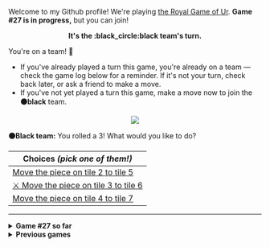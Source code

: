 Welcome to my Github profile! We're playing [the Royal Game of Ur](https://en.wikipedia.org/wiki/Royal_Game_of_Ur). **Game #27 is in progress,** but you can join!

<p align="center">
  <b>It's the :black_circle:black team's turn.</b>
</p>

You're on a team! :wave:

* If you've already played a turn this game, you're already on a team &mdash; check the game log below for a reminder. If it's not your turn, check back later, or ask a friend to make a move.
* If you've not yet played a turn this game, make a move now to join the **:black_circle:black** team.

<p align="center">
  <img src="https://raw.githubusercontent.com/rossjrw/rossjrw/play/games/current/board.4087.svg">
</p>

**:black_circle:Black team:** You rolled a 3!
What would you like to do?

| Choices *(pick one of them!)* |
| --- |
  | [    Move the piece on tile 2 to tile 5](https://github.com/rossjrw/rossjrw/issues/new?title=ur-move-3%402-0&body=Press+Submit%21+You+don%27t+need+to+edit+this+text+or+do+anything+else.%0D%0A%0D%0ABe+aware+that+your+move+can+take+a+minute+or+two+to+process.) |
  | [ :crossed_swords:   Move the piece on tile 3 to tile 6](https://github.com/rossjrw/rossjrw/issues/new?title=ur-move-3%403-0&body=Press+Submit%21+You+don%27t+need+to+edit+this+text+or+do+anything+else.%0D%0A%0D%0ABe+aware+that+your+move+can+take+a+minute+or+two+to+process.) |
  | [    Move the piece on tile 4 to tile 7](https://github.com/rossjrw/rossjrw/issues/new?title=ur-move-3%404-0&body=Press+Submit%21+You+don%27t+need+to+edit+this+text+or+do+anything+else.%0D%0A%0D%0ABe+aware+that+your+move+can+take+a+minute+or+two+to+process.) |

-----

<details>
<summary><b>Game #27 so far</b></summary>

## Who's on each team?

<table>
    <thead>
      <tr><th colspan=2>Players in this game</th></tr>
    </thead>
    <tbody>
      <tr>
        <td align="right"><b>Black team</b> :black_circle:</td>
        <td>:white_circle: <b> White team</b></td>
      </tr>
      <tr align="center">
        <td><b><img src="https://github.com/LucasFASouza.png?size=16" alt="" width="16"> <a href="https://github.com/LucasFASouza">LucasFASouza</a></b> (5)<br><b><img src="https://github.com/Hans5958.png?size=16" alt="" width="16"> <a href="https://github.com/Hans5958">Hans5958</a></b> (1)<br><b><img src="https://github.com/sakshamverma1222k.png?size=16" alt="" width="16"> <a href="https://github.com/sakshamverma1222k">sakshamverma1222k</a></b> (1)<br><b><img src="https://github.com/Arc-huangjingtong.png?size=16" alt="" width="16"> <a href="https://github.com/Arc-huangjingtong">Arc-huangjingtong</a></b> (1)<br><b><img src="https://github.com/saiff-19.png?size=16" alt="" width="16"> <a href="https://github.com/saiff-19">saiff-19</a></b> (1)<br><b><img src="https://github.com/AkshayCodeLab.png?size=16" alt="" width="16"> <a href="https://github.com/AkshayCodeLab">AkshayCodeLab</a></b> (1)<br><b><img src="https://github.com/henri1911.png?size=16" alt="" width="16"> <a href="https://github.com/henri1911">henri1911</a></b> (1)<br><b><img src="https://github.com/rlarson20.png?size=16" alt="" width="16"> <a href="https://github.com/rlarson20">rlarson20</a></b> (1)<br><b><img src="https://github.com/rossjrw.png?size=16" alt="" width="16"> <a href="https://github.com/rossjrw">rossjrw</a></b> (1)<br><b><img src="https://github.com/tb148.png?size=16" alt="" width="16"> <a href="https://github.com/tb148">tb148</a></b> (1)<br><b><img src="https://github.com/ahujaesh.png?size=16" alt="" width="16"> <a href="https://github.com/ahujaesh">ahujaesh</a></b> (1)<br><b><img src="https://github.com/gorghs.png?size=16" alt="" width="16"> <a href="https://github.com/gorghs">gorghs</a></b> (1)<br><b><img src="https://github.com/Coding4Hours.png?size=16" alt="" width="16"> <a href="https://github.com/Coding4Hours">Coding4Hours</a></b> (1)<br><b><img src="https://github.com/anubhavxdev.png?size=16" alt="" width="16"> <a href="https://github.com/anubhavxdev">anubhavxdev</a></b> (1)<br><b><img src="https://github.com/julesclaeys.png?size=16" alt="" width="16"> <a href="https://github.com/julesclaeys">julesclaeys</a></b> (1)<br><b><img src="https://github.com/IoannTerrible.png?size=16" alt="" width="16"> <a href="https://github.com/IoannTerrible">IoannTerrible</a></b> (1)<br><b><img src="https://github.com/lindelwa122.png?size=16" alt="" width="16"> <a href="https://github.com/lindelwa122">lindelwa122</a></b> (1)<br><b><img src="https://github.com/SDavilaAg.png?size=16" alt="" width="16"> <a href="https://github.com/SDavilaAg">SDavilaAg</a></b> (1)<br><b><img src="https://github.com/tobias-wilfert.png?size=16" alt="" width="16"> <a href="https://github.com/tobias-wilfert">tobias-wilfert</a></b> (1)</td>
        <td><b><img src="https://github.com/Casper-Guo.png?size=16" alt="" width="16"> <a href="https://github.com/Casper-Guo">Casper-Guo</a></b> (15)<br><b><img src="https://github.com/Guss4241.png?size=16" alt="" width="16"> <a href="https://github.com/Guss4241">Guss4241</a></b> (1)<br><b><img src="https://github.com/vkhypado-dev.png?size=16" alt="" width="16"> <a href="https://github.com/vkhypado-dev">vkhypado-dev</a></b> (1)<br><b><img src="https://github.com/ZidanAlfianMubarok.png?size=16" alt="" width="16"> <a href="https://github.com/ZidanAlfianMubarok">ZidanAlfianMubarok</a></b> (1)<br><b><img src="https://github.com/Nick-Mur.png?size=16" alt="" width="16"> <a href="https://github.com/Nick-Mur">Nick-Mur</a></b> (1)<br><b><img src="https://github.com/SoleBridge.png?size=16" alt="" width="16"> <a href="https://github.com/SoleBridge">SoleBridge</a></b> (1)<br><b><img src="https://github.com/Abdullah-Maqbool1.png?size=16" alt="" width="16"> <a href="https://github.com/Abdullah-Maqbool1">Abdullah-Maqbool1</a></b> (1)<br><b><img src="https://github.com/MatissesProjects.png?size=16" alt="" width="16"> <a href="https://github.com/MatissesProjects">MatissesProjects</a></b> (1)<br><b><img src="https://github.com/AdityaSreevatsaK.png?size=16" alt="" width="16"> <a href="https://github.com/AdityaSreevatsaK">AdityaSreevatsaK</a></b> (1)<br><b><img src="https://github.com/KhanMaytok.png?size=16" alt="" width="16"> <a href="https://github.com/KhanMaytok">KhanMaytok</a></b> (1)<br><b><img src="https://github.com/alihadi202.png?size=16" alt="" width="16"> <a href="https://github.com/alihadi202">alihadi202</a></b> (1)</td>
      </tr>
    </tbody>
  </table>

## What's happened so far?

Moves played in this game, most recent first:

| Time | Turn | Event | Issue | Board |
| :---: | :---: | :--- | :---: | :---: |
| 27th Aug 2025 02:04 | **50** | :white_circle: <img src="https://github.com/alihadi202.png?size=16" alt="" width="16"> **[alihadi202](https://github.com/alihadi202)** moved a white piece onto the board to position 2    | [#4087](https://github.com/rossjrw/rossjrw/issues/4087) |  |
| 20th Aug 2025 12:41 | **49** | :black_circle: <img src="https://github.com/tobias-wilfert.png?size=16" alt="" width="16"> **[tobias-wilfert](https://github.com/tobias-wilfert)** moved a black piece onto the board to position 3    | [#4086](https://github.com/rossjrw/rossjrw/issues/4086) | [link](https://raw.githubusercontent.com/rossjrw/rossjrw/32b9f34e6eefbbdae7892f3e328b9a35f114eaf6/games/current/board.4086.svg) |
| 14th Aug 2025 19:27 | **48** | :white_circle: <img src="https://github.com/KhanMaytok.png?size=16" alt="" width="16"> **[KhanMaytok](https://github.com/KhanMaytok)** moved a white piece from position 10 to position 12    | [#4085](https://github.com/rossjrw/rossjrw/issues/4085) | [link](https://raw.githubusercontent.com/rossjrw/rossjrw/52a8b5eb95b9a6612191474306c2f77158863723/games/current/board.4085.svg) |
| 29th Jul 2025 22:53 | **47** | :black_circle: <img src="https://github.com/SDavilaAg.png?size=16" alt="" width="16"> **[SDavilaAg](https://github.com/SDavilaAg)** moved a black piece onto the board to position 2    | [#4084](https://github.com/rossjrw/rossjrw/issues/4084) | [link](https://raw.githubusercontent.com/rossjrw/rossjrw/c18f1eaad3fa3c7ee2526b042988e3dedf2b1afd/games/current/board.4084.svg) |
| 23rd Jul 2025 17:40 | **46** | :white_circle: <img src="https://github.com/AdityaSreevatsaK.png?size=16" alt="" width="16"> **[AdityaSreevatsaK](https://github.com/AdityaSreevatsaK)** moved a white piece from position 4 to position 6 — captured a black piece :crossed_swords:   | [#4083](https://github.com/rossjrw/rossjrw/issues/4083) | [link](https://raw.githubusercontent.com/rossjrw/rossjrw/81d85bf0353135f79915f81a21df551e4c82d0ce/games/current/board.4083.svg) |
| 12th Jul 2025 14:01 | **45** | :black_circle: <img src="https://github.com/lindelwa122.png?size=16" alt="" width="16"> **[lindelwa122](https://github.com/lindelwa122)** moved a black piece from position 5 to position 6 — captured a white piece :crossed_swords:   | [#4082](https://github.com/rossjrw/rossjrw/issues/4082) | [link](https://raw.githubusercontent.com/rossjrw/rossjrw/d0534da4b17712afb972e1cd1e3cbc71f5f0ecc8/games/current/board.4082.svg) |
| 11th Jul 2025 15:58 | **44** | :white_circle: <img src="https://github.com/Casper-Guo.png?size=16" alt="" width="16"> **[Casper-Guo](https://github.com/Casper-Guo)** moved a white piece from position 9 to position 10    | [#4081](https://github.com/rossjrw/rossjrw/issues/4081) | [link](https://raw.githubusercontent.com/rossjrw/rossjrw/f95733bafd25f1ddf5c29be7d92125548f05421d/games/current/board.4081.svg) |
| 11th Jul 2025 15:48 | **43** | :white_circle: <img src="https://github.com/Casper-Guo.png?size=16" alt="" width="16"> **[Casper-Guo](https://github.com/Casper-Guo)** moved a white piece from position 2 to position 4  — claimed a rosette :rosette:  | [#4080](https://github.com/rossjrw/rossjrw/issues/4080) | [link](https://raw.githubusercontent.com/rossjrw/rossjrw/2b45b129e99e6f439af09caf90026a9fe466770d/games/current/board.4080.svg) |
| 11th Jul 2025 15:42 | **42** | :black_circle: <img src="https://github.com/IoannTerrible.png?size=16" alt="" width="16"> **[IoannTerrible](https://github.com/IoannTerrible)** moved a black piece onto the board to position 1    | [#4079](https://github.com/rossjrw/rossjrw/issues/4079) | [link](https://raw.githubusercontent.com/rossjrw/rossjrw/9f0e875cacf87458f04fb961f63ca7825fd0a612/games/current/board.4079.svg) |
| 8th Jul 2025 14:27 | **41** | :black_circle: <img src="https://github.com/julesclaeys.png?size=16" alt="" width="16"> **[julesclaeys](https://github.com/julesclaeys)** moved a black piece from position 3 to position 4  — claimed a rosette :rosette:  | [#4078](https://github.com/rossjrw/rossjrw/issues/4078) | [link](https://raw.githubusercontent.com/rossjrw/rossjrw/8ef61639c7b381b7d59b5a74720963096033be2d/games/current/board.4078.svg) |
| 1st Jul 2025 18:21 | **40** | :white_circle: <img src="https://github.com/Casper-Guo.png?size=16" alt="" width="16"> **[Casper-Guo](https://github.com/Casper-Guo)** moved a white piece onto the board to position 2    | [#4077](https://github.com/rossjrw/rossjrw/issues/4077) | [link](https://raw.githubusercontent.com/rossjrw/rossjrw/72b89a5f791959ccfd9c04a7780c56185efe6901/games/current/board.4077.svg) |
| 1st Jul 2025 17:28 | **39** | :black_circle: <img src="https://github.com/anubhavxdev.png?size=16" alt="" width="16"> **[anubhavxdev](https://github.com/anubhavxdev)** moved a black piece onto the board to position 3    | [#4075](https://github.com/rossjrw/rossjrw/issues/4075) | [link](https://raw.githubusercontent.com/rossjrw/rossjrw/c03ed1a9f69e591a1061744eca3a06bc76e81fe0/games/current/board.4075.svg) |
| 27th Jun 2025 18:42 | **38** | :white_circle: <img src="https://github.com/MatissesProjects.png?size=16" alt="" width="16"> **[MatissesProjects](https://github.com/MatissesProjects)** moved a white piece from position 3 to position 6 — captured a black piece :crossed_swords:   | [#4074](https://github.com/rossjrw/rossjrw/issues/4074) | [link](https://raw.githubusercontent.com/rossjrw/rossjrw/d3a42e256e56cf906300b86a603ff4715b80dbcf/games/current/board.4074.svg) |
| 19th Jun 2025 03:23 | **37** | :black_circle: <img src="https://github.com/Coding4Hours.png?size=16" alt="" width="16"> **[Coding4Hours](https://github.com/Coding4Hours)** moved a black piece from position 10 to position 13    | [#4073](https://github.com/rossjrw/rossjrw/issues/4073) | [link](https://raw.githubusercontent.com/rossjrw/rossjrw/9369d5e4eeb381c5f8f120d98bfa77a47a40c028/games/current/board.4073.svg) |
| 18th Jun 2025 20:49 | **36** | :white_circle: <img src="https://github.com/Casper-Guo.png?size=16" alt="" width="16"> **[Casper-Guo](https://github.com/Casper-Guo)** moved a white piece onto the board to position 3    | [#4072](https://github.com/rossjrw/rossjrw/issues/4072) | [link](https://raw.githubusercontent.com/rossjrw/rossjrw/aba7021e55c35efd71bcd0c1b516fc57edeea3dc/games/current/board.4072.svg) |
| 18th Jun 2025 16:38 | **35** | :black_circle: <img src="https://github.com/LucasFASouza.png?size=16" alt="" width="16"> **[LucasFASouza](https://github.com/LucasFASouza)** moved a black piece from position 4 to position 5 — captured a white piece :crossed_swords:   | [#4071](https://github.com/rossjrw/rossjrw/issues/4071) | [link](https://raw.githubusercontent.com/rossjrw/rossjrw/b4e0d034feeabc4b9062f2a6c0236a437f3f949d/games/current/board.4071.svg) |
| 14th Jun 2025 18:44 | **34** | :white_circle: <img src="https://github.com/Abdullah-Maqbool1.png?size=16" alt="" width="16"> **[Abdullah-Maqbool1](https://github.com/Abdullah-Maqbool1)** moved a white piece from position 4 to position 5    | [#4070](https://github.com/rossjrw/rossjrw/issues/4070) | [link](https://raw.githubusercontent.com/rossjrw/rossjrw/4a38e5bee57671d9bc6f50fbfe04d20c2b8ca080/games/current/board.4070.svg) |
| 14th Jun 2025 12:08 | **33** | :black_circle: <img src="https://github.com/gorghs.png?size=16" alt="" width="16"> **[gorghs](https://github.com/gorghs)** moved a black piece from position 2 to position 6    | [#4069](https://github.com/rossjrw/rossjrw/issues/4069) | [link](https://raw.githubusercontent.com/rossjrw/rossjrw/756fadcc378b8dc21020d8caa9c96ec92e9726df/games/current/board.4069.svg) |
| 4th Jun 2025 16:46 | **32** | :white_circle: <img src="https://github.com/Casper-Guo.png?size=16" alt="" width="16"> **[Casper-Guo](https://github.com/Casper-Guo)** moved a white piece from position 7 to position 9    | [#4068](https://github.com/rossjrw/rossjrw/issues/4068) | [link](https://raw.githubusercontent.com/rossjrw/rossjrw/82db33eea0263023aa47e305aa53f819bbde07e4/games/current/board.4068.svg) |
| 4th Jun 2025 01:56 | **31** | :black_circle: <img src="https://github.com/ahujaesh.png?size=16" alt="" width="16"> **[ahujaesh](https://github.com/ahujaesh)** moved a black piece from position 9 to position 10    | [#4067](https://github.com/rossjrw/rossjrw/issues/4067) | [link](https://raw.githubusercontent.com/rossjrw/rossjrw/98665305a06648e2477c5b0c44db98dddc71ebe3/games/current/board.4067.svg) |
| 31st May 2025 16:22 | **30** | :black_circle: <img src="https://github.com/tb148.png?size=16" alt="" width="16"> **[tb148](https://github.com/tb148)** moved a black piece from position 1 to position 4  — claimed a rosette :rosette:  | [#4066](https://github.com/rossjrw/rossjrw/issues/4066) | [link](https://raw.githubusercontent.com/rossjrw/rossjrw/5fb75c7183640e19dd272407e4ce7abf4ba73bc2/games/current/board.4066.svg) |
| 31st May 2025 00:26 | **29** | :white_circle: <img src="https://github.com/SoleBridge.png?size=16" alt="" width="16"> **[SoleBridge](https://github.com/SoleBridge)** moved a white piece from position 6 to position 7    | [#4065](https://github.com/rossjrw/rossjrw/issues/4065) | [link](https://raw.githubusercontent.com/rossjrw/rossjrw/6b09728fa047ccd45037b9bf3e997ce17ce517a9/games/current/board.4065.svg) |
| 27th May 2025 10:10 | **28** | :black_circle: <img src="https://github.com/rossjrw.png?size=16" alt="" width="16"> **[rossjrw](https://github.com/rossjrw)** moved a black piece onto the board to position 2    | [#4064](https://github.com/rossjrw/rossjrw/issues/4064) | [link](https://raw.githubusercontent.com/rossjrw/rossjrw/75d615a8e572545ac726bc2af22043f893772124/games/current/board.4064.svg) |
| 19th May 2025 19:16 | **27** | :white_circle: <img src="https://github.com/Nick-Mur.png?size=16" alt="" width="16"> **[Nick-Mur](https://github.com/Nick-Mur)** moved a white piece from position 2 to position 6    | [#4063](https://github.com/rossjrw/rossjrw/issues/4063) | [link](https://raw.githubusercontent.com/rossjrw/rossjrw/839b32e571fd6e3468c798d61a4c10bcefa16c6d/games/current/board.4063.svg) |
| 19th May 2025 12:10 | **26** | :black_circle: <img src="https://github.com/LucasFASouza.png?size=16" alt="" width="16"> **[LucasFASouza](https://github.com/LucasFASouza)** ascended a black piece from position 14 :rocket:    | [#4062](https://github.com/rossjrw/rossjrw/issues/4062) | [link](https://raw.githubusercontent.com/rossjrw/rossjrw/9f67a1a4459b2fd7d3b3705861e86817852f20a0/games/current/board.4062.svg) |
| 15th May 2025 21:18 | **25** | :white_circle: <img src="https://github.com/Casper-Guo.png?size=16" alt="" width="16"> **[Casper-Guo](https://github.com/Casper-Guo)** ascended a white piece from position 12 :rocket:    | [#4061](https://github.com/rossjrw/rossjrw/issues/4061) | [link](https://raw.githubusercontent.com/rossjrw/rossjrw/e3e28b0b3c630579f9d76390b7e76c8c2c3e721a/games/current/board.4061.svg) |
| 15th May 2025 21:17 | **24** | :white_circle: <img src="https://github.com/Casper-Guo.png?size=16" alt="" width="16"> **[Casper-Guo](https://github.com/Casper-Guo)** moved a white piece from position 1 to position 4  — claimed a rosette :rosette:  | [#4060](https://github.com/rossjrw/rossjrw/issues/4060) | [link](https://raw.githubusercontent.com/rossjrw/rossjrw/92deb7e919a875242b1ae1706e103930ab8c489c/games/current/board.4060.svg) |
| 15th May 2025 21:14 | **23** | :white_circle: <img src="https://github.com/Casper-Guo.png?size=16" alt="" width="16"> **[Casper-Guo](https://github.com/Casper-Guo)** moved a white piece from position 4 to position 8  — claimed a rosette :rosette:  | [#4059](https://github.com/rossjrw/rossjrw/issues/4059) | [link](https://raw.githubusercontent.com/rossjrw/rossjrw/f255a0a8ae6c658f4596075727ebb816b82432b3/games/current/board.4059.svg) |
| 15th May 2025 21:08 | **22** | :white_circle: <img src="https://github.com/Casper-Guo.png?size=16" alt="" width="16"> **[Casper-Guo](https://github.com/Casper-Guo)** moved a white piece onto the board to position 4  — claimed a rosette :rosette:  | [#4058](https://github.com/rossjrw/rossjrw/issues/4058) | [link](https://raw.githubusercontent.com/rossjrw/rossjrw/182148585badc83f6444ce7b48bc0eb1b57a9534/games/current/board.4058.svg) |
| 15th May 2025 20:50 | **21** | :black_circle: <img src="https://github.com/rlarson20.png?size=16" alt="" width="16"> **[rlarson20](https://github.com/rlarson20)** moved a black piece onto the board to position 1    | [#4057](https://github.com/rossjrw/rossjrw/issues/4057) | [link](https://raw.githubusercontent.com/rossjrw/rossjrw/15b806d1cdb4b4b8c069dcadc564c75dc6542127/games/current/board.4057.svg) |
| 15th May 2025 14:03 | **20** | :white_circle: <img src="https://github.com/Casper-Guo.png?size=16" alt="" width="16"> **[Casper-Guo](https://github.com/Casper-Guo)** moved a white piece from position 11 to position 12    | [#4056](https://github.com/rossjrw/rossjrw/issues/4056) | [link](https://raw.githubusercontent.com/rossjrw/rossjrw/f18575798a094572894050c8c8df50965cac2e5a/games/current/board.4056.svg) |
| 14th May 2025 20:21 | **19** | :black_circle: <img src="https://github.com/LucasFASouza.png?size=16" alt="" width="16"> **[LucasFASouza](https://github.com/LucasFASouza)** moved a black piece from position 6 to position 9    | [#4055](https://github.com/rossjrw/rossjrw/issues/4055) | [link](https://raw.githubusercontent.com/rossjrw/rossjrw/cd4281cfbbeb588e930974d83e5f6b8357721f46/games/current/board.4055.svg) |
| 13th May 2025 08:28 | **18** | :white_circle: <img src="https://github.com/ZidanAlfianMubarok.png?size=16" alt="" width="16"> **[ZidanAlfianMubarok](https://github.com/ZidanAlfianMubarok)** moved a white piece from position 8 to position 11    | [#4054](https://github.com/rossjrw/rossjrw/issues/4054) | [link](https://raw.githubusercontent.com/rossjrw/rossjrw/6f683bcf4d228cb12183b2f088747c1d0ead24ab/games/current/board.4054.svg) |
| 9th May 2025 18:11 | **17** | :black_circle: <img src="https://github.com/LucasFASouza.png?size=16" alt="" width="16"> **[LucasFASouza](https://github.com/LucasFASouza)** moved a black piece from position 4 to position 6    | [#4053](https://github.com/rossjrw/rossjrw/issues/4053) | [link](https://raw.githubusercontent.com/rossjrw/rossjrw/8fe9d35ad9e31d59808387d42fa4c96e60307efb/games/current/board.4053.svg) |
| 7th May 2025 14:27 | **16** | :black_circle: <img src="https://github.com/henri1911.png?size=16" alt="" width="16"> **[henri1911](https://github.com/henri1911)** moved a black piece from position 12 to position 14  — claimed a rosette :rosette:  | [#4052](https://github.com/rossjrw/rossjrw/issues/4052) | [link](https://raw.githubusercontent.com/rossjrw/rossjrw/699c5c2b21c13587cfbee194c8110b460c47c37a/games/current/board.4052.svg) |
| 6th May 2025 11:19 | **15** | :black_circle: <img src="https://github.com/AkshayCodeLab.png?size=16" alt="" width="16"> **[AkshayCodeLab](https://github.com/AkshayCodeLab)** moved a black piece from position 2 to position 4  — claimed a rosette :rosette:  | [#4051](https://github.com/rossjrw/rossjrw/issues/4051) | [link](https://raw.githubusercontent.com/rossjrw/rossjrw/089b2942e8371f4788094c79b076e137cb733186/games/current/board.4051.svg) |
| 3rd May 2025 22:06 | **14** | :white_circle: <img src="https://github.com/vkhypado-dev.png?size=16" alt="" width="16"> **[vkhypado-dev](https://github.com/vkhypado-dev)** moved a white piece onto the board to position 1    | [#4050](https://github.com/rossjrw/rossjrw/issues/4050) | [link](https://raw.githubusercontent.com/rossjrw/rossjrw/2521d0f811a46ec490467189dcc335f31ff7d302/games/current/board.4050.svg) |
| 30th Apr 2025 19:43 | **13** | :black_circle: <img src="https://github.com/LucasFASouza.png?size=16" alt="" width="16"> **[LucasFASouza](https://github.com/LucasFASouza)** moved a black piece from position 9 to position 12    | [#4049](https://github.com/rossjrw/rossjrw/issues/4049) | [link](https://raw.githubusercontent.com/rossjrw/rossjrw/5eb2a98dddf3995d892cb5d783f86c7795181bb3/games/current/board.4049.svg) |
| 26th Apr 2025 14:59 | **12** | :white_circle:  The white team rolled a 0 and their turn was automatically passed | [#4048](https://github.com/rossjrw/rossjrw/issues/4048) | [link](https://raw.githubusercontent.com/rossjrw/rossjrw/a46a6de25e7f2d80f3b905e5be8acfc1cbab3681/games/current/board.4048.svg) |
| 26th Apr 2025 14:59 | **11** | :black_circle: <img src="https://github.com/saiff-19.png?size=16" alt="" width="16"> **[saiff-19](https://github.com/saiff-19)** moved a black piece from position 5 to position 9    | [#4048](https://github.com/rossjrw/rossjrw/issues/4048) | [link](https://raw.githubusercontent.com/rossjrw/rossjrw/302d014989a45d193e44e34b240735c87b2666e6/games/current/board.4048.svg) |
| 19th Apr 2025 07:50 | **10** | :white_circle:  The white team rolled a 0 and their turn was automatically passed | [#4047](https://github.com/rossjrw/rossjrw/issues/4047) |  |
| 19th Apr 2025 07:50 | **9** | :black_circle: <img src="https://github.com/Arc-huangjingtong.png?size=16" alt="" width="16"> **[Arc-huangjingtong](https://github.com/Arc-huangjingtong)** moved a black piece from position 1 to position 5    | [#4047](https://github.com/rossjrw/rossjrw/issues/4047) | [link](https://raw.githubusercontent.com/rossjrw/rossjrw/957fe6355be7618ee7449d545b57ae8fa4055393/games/current/board.4047.svg) |
| 11th Apr 2025 12:18 | **8** | :white_circle: <img src="https://github.com/Guss4241.png?size=16" alt="" width="16"> **[Guss4241](https://github.com/Guss4241)** moved a white piece from position 1 to position 2    | [#4046](https://github.com/rossjrw/rossjrw/issues/4046) |  |
| 7th Apr 2025 11:03 | **7** | :black_circle: <img src="https://github.com/sakshamverma1222k.png?size=16" alt="" width="16"> **[sakshamverma1222k](https://github.com/sakshamverma1222k)** moved a black piece onto the board to position 1    | [#4045](https://github.com/rossjrw/rossjrw/issues/4045) | [link](https://raw.githubusercontent.com/rossjrw/rossjrw/ff808b7cc4c30c2d257bfce55c47936d3fc08316/games/current/board.4045.svg) |
| 7th Apr 2025 03:33 | **6** | :white_circle: <img src="https://github.com/Casper-Guo.png?size=16" alt="" width="16"> **[Casper-Guo](https://github.com/Casper-Guo)** moved a white piece onto the board to position 1    | [#4044](https://github.com/rossjrw/rossjrw/issues/4044) | [link](https://raw.githubusercontent.com/rossjrw/rossjrw/9f2db8bae30bc691a01fdaab4c4ea20544a58689/games/current/board.4044.svg) |
| 7th Apr 2025 03:32 | **5** | :white_circle: <img src="https://github.com/Casper-Guo.png?size=16" alt="" width="16"> **[Casper-Guo](https://github.com/Casper-Guo)** moved a white piece from position 5 to position 8  — claimed a rosette :rosette:  | [#4043](https://github.com/rossjrw/rossjrw/issues/4043) | [link](https://raw.githubusercontent.com/rossjrw/rossjrw/2cfeffbf2508c1d8921bc7b750f6cf9807a7d98a/games/current/board.4043.svg) |
| 4th Apr 2025 17:24 | **4** | :black_circle: <img src="https://github.com/Hans5958.png?size=16" alt="" width="16"> **[Hans5958](https://github.com/Hans5958)** moved a black piece onto the board to position 2    | [#4042](https://github.com/rossjrw/rossjrw/issues/4042) | [link](https://raw.githubusercontent.com/rossjrw/rossjrw/f00cc16f721de686c44db1417d958d8a18bf18c7/games/current/board.4042.svg) |
| 4th Apr 2025 16:04 | **3** | :white_circle: <img src="https://github.com/Casper-Guo.png?size=16" alt="" width="16"> **[Casper-Guo](https://github.com/Casper-Guo)** moved a white piece from position 4 to position 5    | [#4041](https://github.com/rossjrw/rossjrw/issues/4041) | [link](https://raw.githubusercontent.com/rossjrw/rossjrw/83a4b7895f7e6fd2c73c78974388ff746204fff1/games/current/board.4041.svg) |
| 4th Apr 2025 16:04 | **2** | :white_circle: <img src="https://github.com/Casper-Guo.png?size=16" alt="" width="16"> **[Casper-Guo](https://github.com/Casper-Guo)** moved a white piece onto the board to position 4  — claimed a rosette :rosette:  | [#4040](https://github.com/rossjrw/rossjrw/issues/4040) | [link](https://raw.githubusercontent.com/rossjrw/rossjrw/707bbe7208672e9a48eb82cf516e4df9c011ff87/games/current/board.4040.svg) |
| 4th Apr 2025 16:03 | **1** | :white_circle: <img src="https://github.com/Casper-Guo.png?size=16" alt="" width="16"> **[Casper-Guo](https://github.com/Casper-Guo)** started a new game | [#4039](https://github.com/rossjrw/rossjrw/issues/4039) | [link](https://raw.githubusercontent.com/rossjrw/rossjrw/a7a3a9f7136724bda3a756dc9e101a9c447c527c/games/current/board.4039.svg) |

</details>

<details>
<summary><b>Previous games</b></summary>

## Previous games

1. A game was started on 30th Jul 2020 by <img src="https://github.com/rossjrw.png?size=16" alt="" width="16"> **[rossjrw](https://github.com/rossjrw)** and ended on 4th Dec 2020. 
   * The :white_circle:white team won. 
   * 64 players played 166 moves across 4 months and 5 days. 
   * The :black_circle:black team captured 9 white pieces and claimed 12 rosettes. 
   * The :white_circle:white team captured 10 black pieces and claimed 18 rosettes. 
   * The MVP of the winning team was <img src="https://github.com/1ethanhansen.png?size=16" alt="" width="16"> **[1ethanhansen](https://github.com/1ethanhansen)**, who played 48 moves. 
   * The winning move was made by <img src="https://github.com/qbtl.png?size=16" alt="" width="16"> **[qbtl](https://github.com/qbtl)** ([#269](https://github.com/rossjrw/rossjrw/issues/269)).
1. A game was started on 4th Dec 2020 by <img src="https://github.com/1ethanhansen.png?size=16" alt="" width="16"> **[1ethanhansen](https://github.com/1ethanhansen)** and ended on 11th Jan 2021. 
   * The :black_circle:black team won. 
   * 27 players played 145 moves across 1 month and 1 week. 
   * The :black_circle:black team captured 7 white pieces and claimed 16 rosettes. 
   * The :white_circle:white team captured 6 black pieces and claimed 14 rosettes. 
   * The MVP of the winning team was <img src="https://github.com/shpatrickguo.png?size=16" alt="" width="16"> **[shpatrickguo](https://github.com/shpatrickguo)**, who played 26 moves. 
   * The winning move was made by <img src="https://github.com/shpatrickguo.png?size=16" alt="" width="16"> **[shpatrickguo](https://github.com/shpatrickguo)** ([#424](https://github.com/rossjrw/rossjrw/issues/424)).
1. A game was started on 11th Jan 2021 by <img src="https://github.com/BaptisteMartinet.png?size=16" alt="" width="16"> **[BaptisteMartinet](https://github.com/BaptisteMartinet)** and ended on 11th Feb 2021. 
   * The :white_circle:white team won. 
   * 17 players played 118 moves across 1 month and 12 hours. 
   * The :black_circle:black team captured 2 white pieces and claimed 11 rosettes. 
   * The :white_circle:white team captured 8 black pieces and claimed 14 rosettes. 
   * The MVP of the winning team was <img src="https://github.com/1ethanhansen.png?size=16" alt="" width="16"> **[1ethanhansen](https://github.com/1ethanhansen)**, who played 45 moves. 
   * The winning move was made by <img src="https://github.com/1ethanhansen.png?size=16" alt="" width="16"> **[1ethanhansen](https://github.com/1ethanhansen)** ([#535](https://github.com/rossjrw/rossjrw/issues/535)).
1. A game was started on 11th Feb 2021 by <img src="https://github.com/1ethanhansen.png?size=16" alt="" width="16"> **[1ethanhansen](https://github.com/1ethanhansen)** and ended on 5th Mar 2021. 
   * The :white_circle:white team won. 
   * 17 players played 175 moves across 3 weeks and 22 hours. 
   * The :black_circle:black team captured 12 white pieces and claimed 17 rosettes. 
   * The :white_circle:white team captured 13 black pieces and claimed 18 rosettes. 
   * The MVP of the winning team was <img src="https://github.com/1ethanhansen.png?size=16" alt="" width="16"> **[1ethanhansen](https://github.com/1ethanhansen)**, who played 48 moves. 
   * The winning move was made by <img src="https://github.com/1ethanhansen.png?size=16" alt="" width="16"> **[1ethanhansen](https://github.com/1ethanhansen)** ([#702](https://github.com/rossjrw/rossjrw/issues/702)).
1. A game was started on 6th Mar 2021 by <img src="https://github.com/shpatrickguo.png?size=16" alt="" width="16"> **[shpatrickguo](https://github.com/shpatrickguo)** and ended on 10th May 2021. 
   * The :black_circle:black team won. 
   * 42 players played 162 moves across 2 months and 4 days. 
   * The :black_circle:black team captured 12 white pieces and claimed 17 rosettes. 
   * The :white_circle:white team captured 9 black pieces and claimed 19 rosettes. 
   * The MVP of the winning team was <img src="https://github.com/shpatrickguo.png?size=16" alt="" width="16"> **[shpatrickguo](https://github.com/shpatrickguo)**, who played 22 moves. 
   * The winning move was made by <img src="https://github.com/crxssed7.png?size=16" alt="" width="16"> **[crxssed7](https://github.com/crxssed7)** ([#864](https://github.com/rossjrw/rossjrw/issues/864)).
1. A game was started on 10th May 2021 by <img src="https://github.com/HAUDRAUFHAUN.png?size=16" alt="" width="16"> **[HAUDRAUFHAUN](https://github.com/HAUDRAUFHAUN)** and ended on 17th Jul 2021. 
   * The :white_circle:white team won. 
   * 34 players played 167 moves across 2 months and 6 days. 
   * The :black_circle:black team captured 7 white pieces and claimed 14 rosettes. 
   * The :white_circle:white team captured 10 black pieces and claimed 18 rosettes. 
   * The MVP of the winning team was <img src="https://github.com/1ethanhansen.png?size=16" alt="" width="16"> **[1ethanhansen](https://github.com/1ethanhansen)**, who played 31 moves. 
   * The winning move was made by <img src="https://github.com/1ethanhansen.png?size=16" alt="" width="16"> **[1ethanhansen](https://github.com/1ethanhansen)** ([#1024](https://github.com/rossjrw/rossjrw/issues/1024)).
1. A game was started on 17th Jul 2021 by <img src="https://github.com/1ethanhansen.png?size=16" alt="" width="16"> **[1ethanhansen](https://github.com/1ethanhansen)** and ended on 19th Oct 2021. 
   * The :black_circle:black team won. 
   * 48 players played 153 moves across 3 months and 3 days. 
   * The :black_circle:black team captured 6 white pieces and claimed 17 rosettes. 
   * The :white_circle:white team captured 6 black pieces and claimed 15 rosettes. 
   * The MVP of the winning team was <img src="https://github.com/PkmnQ.png?size=16" alt="" width="16"> **[PkmnQ](https://github.com/PkmnQ)**, who played 13 moves. 
   * The winning move was made by <img src="https://github.com/OmKakatkar.png?size=16" alt="" width="16"> **[OmKakatkar](https://github.com/OmKakatkar)** ([#1175](https://github.com/rossjrw/rossjrw/issues/1175)).
1. A game was started on 19th Oct 2021 by <img src="https://github.com/OmKakatkar.png?size=16" alt="" width="16"> **[OmKakatkar](https://github.com/OmKakatkar)** and ended on 29th Oct 2021. 
   * The :white_circle:white team won. 
   * 13 players played 135 moves across 1 week and 3 days. 
   * The :black_circle:black team captured 5 white pieces and claimed 13 rosettes. 
   * The :white_circle:white team captured 6 black pieces and claimed 15 rosettes. 
   * The MVP of the winning team was <img src="https://github.com/Timemaster111.png?size=16" alt="" width="16"> **[Timemaster111](https://github.com/Timemaster111)**, who played 46 moves. 
   * The winning move was made by <img src="https://github.com/Timemaster111.png?size=16" alt="" width="16"> **[Timemaster111](https://github.com/Timemaster111)** ([#1342](https://github.com/rossjrw/rossjrw/issues/1342)).
1. A game was started on 29th Oct 2021 by <img src="https://github.com/jbmagination.png?size=16" alt="" width="16"> **[jbmagination](https://github.com/jbmagination)** and ended on 15th May 2022. 
   * The :white_circle:white team won. 
   * 80 players played 187 moves across 6 months and 2 weeks. 
   * The :black_circle:black team captured 11 white pieces and claimed 17 rosettes. 
   * The :white_circle:white team captured 13 black pieces and claimed 19 rosettes. 
   * The MVP of the winning team was <img src="https://github.com/nirakon.png?size=16" alt="" width="16"> **[nirakon](https://github.com/nirakon)**, who played 18 moves. 
   * The winning move was made by <img src="https://github.com/Madflows.png?size=16" alt="" width="16"> **[Madflows](https://github.com/Madflows)** ([#1534](https://github.com/rossjrw/rossjrw/issues/1534)).
1. A game was started on 15th May 2022 by <img src="https://github.com/VikashPR.png?size=16" alt="" width="16"> **[VikashPR](https://github.com/VikashPR)** and ended on 29th Dec 2022. 
   * The :white_circle:white team won. 
   * 109 players played 177 moves across 7 months and 2 weeks. 
   * The :black_circle:black team captured 9 white pieces and claimed 23 rosettes. 
   * The :white_circle:white team captured 11 black pieces and claimed 19 rosettes. 
   * The MVP of the winning team was <img src="https://github.com/LAPCoder.png?size=16" alt="" width="16"> **[LAPCoder](https://github.com/LAPCoder)**, who played 11 moves. 
   * The winning move was made by <img src="https://github.com/LAPCoder.png?size=16" alt="" width="16"> **[LAPCoder](https://github.com/LAPCoder)** ([#1726](https://github.com/rossjrw/rossjrw/issues/1726)).
1. A game was started on 29th Dec 2022 by <img src="https://github.com/CostasAK.png?size=16" alt="" width="16"> **[CostasAK](https://github.com/CostasAK)** and ended on 30th Dec 2022. 
   * The :black_circle:black team won. 
   * 4 players played 121 moves across 19 hours and 41 minutes. 
   * The :black_circle:black team captured 6 white pieces and claimed 14 rosettes. 
   * The :white_circle:white team captured 4 black pieces and claimed 15 rosettes. 
   * The MVP of the winning team was <img src="https://github.com/CostasAK.png?size=16" alt="" width="16"> **[CostasAK](https://github.com/CostasAK)**, who played 59 moves. 
   * The winning move was made by <img src="https://github.com/CostasAK.png?size=16" alt="" width="16"> **[CostasAK](https://github.com/CostasAK)** ([#1844](https://github.com/rossjrw/rossjrw/issues/1844)).
1. A game was started on 30th Dec 2022 by <img src="https://github.com/TejaTadepalli.png?size=16" alt="" width="16"> **[TejaTadepalli](https://github.com/TejaTadepalli)** and ended on 27th Jan 2023. 
   * The :white_circle:white team won. 
   * 17 players played 158 moves across 4 weeks and 1 hour. 
   * The :black_circle:black team captured 9 white pieces and claimed 18 rosettes. 
   * The :white_circle:white team captured 12 black pieces and claimed 18 rosettes. 
   * The MVP of the winning team was <img src="https://github.com/TejaTadepalli.png?size=16" alt="" width="16"> **[TejaTadepalli](https://github.com/TejaTadepalli)**, who played 59 moves. 
   * The winning move was made by <img src="https://github.com/TejaTadepalli.png?size=16" alt="" width="16"> **[TejaTadepalli](https://github.com/TejaTadepalli)** ([#1994](https://github.com/rossjrw/rossjrw/issues/1994)).
1. A game was started on 27th Jan 2023 by <img src="https://github.com/TejaTadepalli.png?size=16" alt="" width="16"> **[TejaTadepalli](https://github.com/TejaTadepalli)** and ended on 14th Mar 2023. 
   * The :white_circle:white team won. 
   * 20 players played 153 moves across 1 month and 2 weeks. 
   * The :black_circle:black team captured 6 white pieces and claimed 17 rosettes. 
   * The :white_circle:white team captured 6 black pieces and claimed 16 rosettes. 
   * The MVP of the winning team was <img src="https://github.com/TejaTadepalli.png?size=16" alt="" width="16"> **[TejaTadepalli](https://github.com/TejaTadepalli)**, who played 65 moves. 
   * The winning move was made by <img src="https://github.com/TejaTadepalli.png?size=16" alt="" width="16"> **[TejaTadepalli](https://github.com/TejaTadepalli)** ([#2145](https://github.com/rossjrw/rossjrw/issues/2145)).
   
